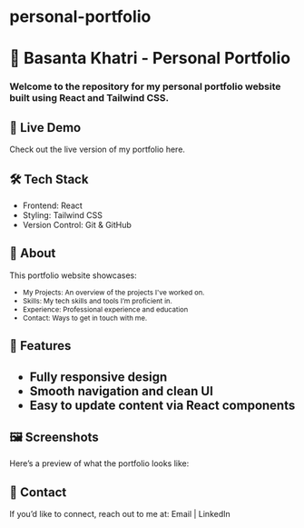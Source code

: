 # personal-portfolio

<h1>🎨 Basanta Khatri - Personal Portfolio </h1>

<h3>Welcome to the repository for my personal portfolio website built using React and Tailwind CSS.</h3>

<h2>🚀 Live Demo </h2>
<p>Check out the live version of my portfolio here.</p>

<h2>🛠️ Tech Stack</h2>
<ul>
<li>
Frontend: React
</li>
<li>
Styling: Tailwind CSS
</li>
<li>
Version Control: Git & GitHub
</li>
</ul>

<h2>📑 About</h2>
<p>This portfolio website showcases:</p>
<ul>
<li style= "font-size:12px;">My Projects: An overview of the projects I've worked on.</li>
<li style= "font-size:12px;">Skills: My tech skills and tools I’m proficient in.</li>
<li style= "font-size:12px;">Experience: Professional experience and education</li>
<li style= "font-size:12px;">Contact: Ways to get in touch with me.</li>
</ul>

<h2>🎯 Features<h2>
<ul>
<li>
Fully responsive design
</li>
<li>
Smooth navigation and clean UI
</li>
<li>
Easy to update content via React components
</li>
</ul>
<h2>🖼️ Screenshots</h2>
<p>Here’s a preview of what the portfolio looks like:</p>

<h2>📧 Contact</h2>
<p>If you’d like to connect, reach out to me at:
Email | LinkedIn</p>

